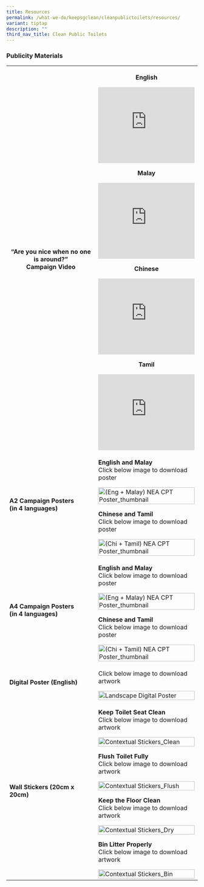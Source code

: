 ```yaml
---
title: Resources
permalink: /what-we-do/keepsgclean/cleanpublictoilets/resources/
variant: tiptap
description: ""
third_nav_title: Clean Public Toilets
---
```

<h3>Publicity Materials</h3>
<table style="minWidth: 50px">
<colgroup>
<col>
<col>
</colgroup>
<tbody>
<tr>
<th rowspan="1" colspan="1">
<h4>“Are you nice when no one is around?”<br>Campaign Video</h4>
</th>
<th rowspan="1" colspan="1">
<p><strong>English</strong>
</p>
<div class="iframe-wrapper">
<iframe height="200" width="100%" allowfullscreen="true" frameborder="0" src="https://www.youtube.com/embed/aGgerZobzms"></iframe>
</div>
<p><strong>Malay</strong>
</p>
<div class="iframe-wrapper">
<iframe height="200" width="100%" allowfullscreen="true" frameborder="0" src="https://www.youtube.com/embed/xXuwyFCUMxs"></iframe>
</div>
<p><strong>Chinese</strong>
</p>
<div class="iframe-wrapper">
<iframe height="200" width="100%" allowfullscreen="true" frameborder="0" src="https://www.youtube.com/embed/uUGadY9ReUg"></iframe>
</div>
<p><strong>Tamil</strong>
</p>
<div class="iframe-wrapper">
<iframe height="200" width="100%" allowfullscreen="true" frameborder="0" src="https://www.youtube.com/embed/mn2ZgKdzxS0"></iframe>
</div>
</th>
</tr>
<tr>
<td rowspan="1" colspan="1">
<h4>A2 Campaign Posters<br>(in 4 languages)</h4>
</td>
<td rowspan="1" colspan="1">
<p><strong>English and Malay</strong>
<br>Click below image to download poster</p><a class="isomer-image-wrapper" href="/files/Keep%20SG%20Clean/nea_cpt_a2_poster_fa_em_compressed.pdf"><img style="width: 100%" height="auto" width="100%" alt="(Eng + Malay) NEA CPT Poster_thumbnail" src="/images/Keep SG Clean/Clean Public Toilets/eng_malay__nea_cpt_a4_poster_tmb_medium.jpg"></a>
<p><strong>Chinese and Tamil</strong>
<br>Click below image to download poster</p><a class="isomer-image-wrapper" href="/files/Keep%20SG%20Clean/nea_cpt_a2_poster_fa_ct_compressed.pdf"><img style="width: 100%" height="auto" width="100%" alt="(Chi + Tamil) NEA CPT Poster_thumbnail" src="/images/Keep SG Clean/Clean Public Toilets/chi_tamil__nea_cpt_a4_poster_tmb_medium.jpg"></a>
</td>
</tr>
<tr>
<td rowspan="1" colspan="1">
<h4>A4 Campaign Posters<br>(in 4 languages)</h4>
</td>
<td rowspan="1" colspan="1">
<p><strong>English and Malay</strong>
<br>Click below image to download poster</p><a class="isomer-image-wrapper" href="https://staging.d1epvb7ljyhdyq.amplifyapp.com/files/Keep%20SG%20Clean/nea_cpt_a4_poster_fa_em_compressed.pdf"><img style="width: 100%" height="auto" width="100%" alt="(Eng + Malay) NEA CPT Poster_thumbnail" src="/images/Keep SG Clean/Clean Public Toilets/eng_malay__nea_cpt_a4_poster_tmb_medium.jpg"></a>
<p><strong>Chinese and Tamil</strong>
<br>Click below image to download poster</p><a class="isomer-image-wrapper" href="https://staging.d1epvb7ljyhdyq.amplifyapp.com/files/Keep%20SG%20Clean/nea_cpt_a4_poster_fa_ct_compressed.pdf"><img style="width: 100%" height="auto" width="100%" alt="(Chi + Tamil) NEA CPT Poster_thumbnail" src="/images/Keep SG Clean/Clean Public Toilets/chi_tamil__nea_cpt_a4_poster_tmb_medium.jpg"></a>
</td>
</tr>
<tr>
<td rowspan="1" colspan="1">
<h4>Digital Poster (English)</h4>
</td>
<td rowspan="1" colspan="1">
<p>Click below image to download artwork</p><a class="isomer-image-wrapper" href="/files/Keep%20SG%20Clean/cpt_pmart_landscape_r1_pathed.pdf"><img style="width: 100%" height="auto" width="100%" alt="Landscape Digital Poster" src="/images/Keep SG Clean/Clean Public Toilets/landscape_digital_poster_tmb_medium.jpg"></a>
</td>
</tr>
<tr>
<td rowspan="1" colspan="1">
<h4>Wall Stickers (20cm x 20cm)</h4>
</td>
<td rowspan="1" colspan="1">
<p><strong>Keep Toilet Seat Clean</strong>
<br>Click below image to download artwork</p><a class="isomer-image-wrapper" href="/images/Keep%20SG%20Clean/Clean%20Public%20Toilets/contextual_stickers_clean.png"><img style="width: 100%" height="auto" width="100%" alt="Contextual Stickers_Clean" src="/images/Keep SG Clean/Clean Public Toilets/contextual_stickers_clean_tmb_small.png"></a>
<p><strong>Flush Toilet Fully</strong>
<br>Click below image to download artwork</p><a class="isomer-image-wrapper" href="/images/Keep%20SG%20Clean/Clean%20Public%20Toilets/contextual_stickers_flush.png"><img style="width: 100%" height="auto" width="100%" alt="Contextual Stickers_Flush" src="/images/Keep SG Clean/Clean Public Toilets/contextual_stickers_flush_tmb_small.png"></a>
<p><strong>Keep the Floor Clean</strong>
<br>Click below image to download artwork</p><a class="isomer-image-wrapper" href="/images/Keep%20SG%20Clean/Clean%20Public%20Toilets/contextual_stickers_dry.png"><img style="width: 100%" height="auto" width="100%" alt="Contextual Stickers_Dry" src="/images/Keep SG Clean/Clean Public Toilets/contextual_stickers_dry_tmb_small.png"></a>
<p><strong>Bin Litter Properly</strong>
<br>Click below image to download artwork</p>
<div class="isomer-image-wrapper">
<img style="width: 100%" height="auto" width="100%" alt="Contextual Stickers_Bin" src="/images/Keep SG Clean/Clean Public Toilets/contextual_stickers_bin_tmb_small.png">
</div>
</td>
</tr>
</tbody>
</table>
<p></p>